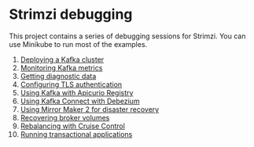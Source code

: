 # Strimzi debugging

This project contains a series of debugging sessions for Strimzi.
You can use Minikube to run most of the examples.

1. [Deploying a Kafka cluster](/sessions/001)
2. [Monitoring Kafka metrics](/sessions/002)
3. [Getting diagnostic data](/sessions/003)
4. [Configuring TLS authentication](/sessions/004)
5. [Using Kafka with Apicurio Registry](/sessions/005)
6. [Using Kafka Connect with Debezium](/sessions/006)
7. [Using Mirror Maker 2 for disaster recovery](/sessions/007)
8. [Recovering broker volumes](/sessions/008)
9. [Rebalancing with Cruise Control](/sessions/009)
10. [Running transactional applications](/sessions/010)
